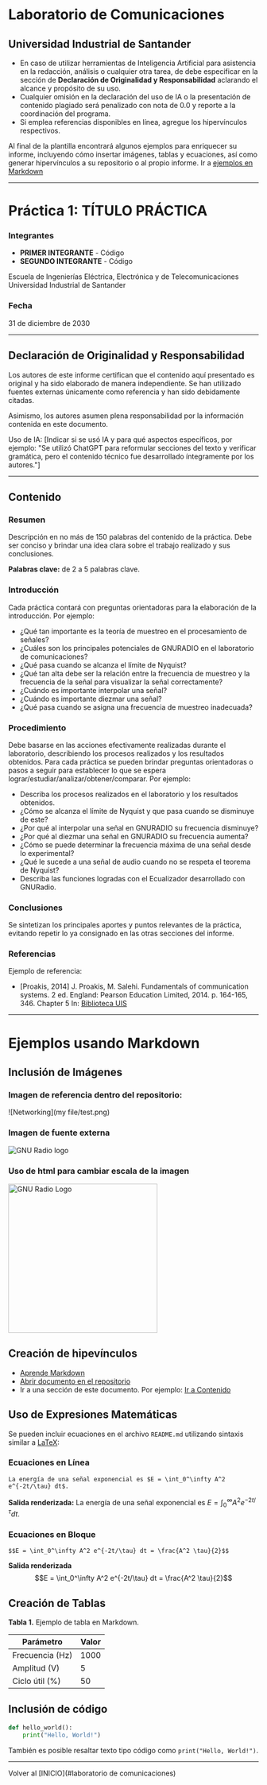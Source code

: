 # Laboratorio de Comunicaciones
## Universidad Industrial de Santander

- En caso de utilizar herramientas de Inteligencia Artificial para asistencia en la redacción, análisis o cualquier otra tarea, de debe especificar en la sección de **Declaración de Originalidad y Responsabilidad** aclarando el alcance y propósito de su uso.
- Cualquier omisión en la declaración del uso de IA o la presentación de contenido plagiado será penalizado con nota de 0.0 y reporte a la coordinación del programa.
- Si emplea referencias disponibles en línea, agregue los hipervínculos respectivos.  

Al final de la plantilla encontrará algunos ejemplos para enriquecer su informe, incluyendo cómo insertar imágenes, tablas y ecuaciones, así como generar hipervínculos a su repositorio o al propio informe. Ir a [ejemplos en Markdown](#Markdown)

---
# Práctica 1: TÍTULO PRÁCTICA

### Integrantes
- **PRIMER INTEGRANTE** - Código
- **SEGUNDO INTEGRANTE** - Código

Escuela de Ingenierías Eléctrica, Electrónica y de Telecomunicaciones  
Universidad Industrial de Santander

### Fecha
31 de diciembre de 2030

---

## Declaración de Originalidad y Responsabilidad
Los autores de este informe certifican que el contenido aquí presentado es original y ha sido elaborado de manera independiente. Se han utilizado fuentes externas únicamente como referencia y han sido debidamente citadas.

Asimismo, los autores asumen plena responsabilidad por la información contenida en este documento. 

Uso de IA: [Indicar si se usó IA y para qué aspectos específicos, por ejemplo: "Se utilizó ChatGPT para reformular secciones del texto y verificar gramática, pero el contenido técnico fue desarrollado íntegramente por los autores."]

---
## Contenido

### Resumen
Descripción en no más de 150 palabras del contenido de la práctica. Debe ser conciso y brindar una idea clara sobre el trabajo realizado y sus conclusiones.

**Palabras clave:** de 2 a 5 palabras clave. 

### Introducción
Cada práctica contará con preguntas orientadoras para la elaboración de la introducción. Por ejemplo: 
- ¿Qué tan importante es la teoría de muestreo en el procesamiento de señales?
- ¿Cuáles son los principales potenciales de GNURADIO en el laboratorio de comunicaciones?
- ¿Qué pasa cuando se alcanza el límite de Nyquist?
- ¿Qué tan alta debe ser la relación entre la frecuencia de muestreo y la frecuencia de la señal para visualizar la señal correctamente?
- ¿Cuándo es importante interpolar una señal?
- ¿Cuándo es importante diezmar una señal?
- ¿Qué pasa cuando se asigna una frecuencia de muestreo inadecuada?

### Procedimiento
Debe basarse en las acciones efectivamente realizadas durante el laboratorio, describiendo los procesos realizados y los resultados obtenidos. Para cada práctica se pueden brindar preguntas orientadoras o pasos a seguir para establecer lo que se espera lograr/estudiar/analizar/obtener/comparar. Por ejemplo:
- Describa los procesos realizados en el laboratorio  y los resultados obtenidos.
- ¿Cómo se alcanza el límite de Nyquist y que pasa cuando se disminuye de este?
- ¿Por qué al interpolar una señal en GNURADIO su frecuencia disminuye?
- ¿Por qué al diezmar una señal en GNURADIO su frecuencia aumenta?
- ¿Cómo se puede determinar la frecuencia máxima de una señal desde lo experimental?
- ¿Qué le sucede a una señal de audio cuando no se respeta el teorema de Nyquist?
- Describa las funciones logradas con el Ecualizador desarrollado con GNURadio.

### Conclusiones
Se sintetizan los principales aportes y puntos relevantes de la práctica, evitando repetir lo ya consignado en las otras secciones del informe. 

### Referencias
Ejemplo de referencia:

- [Proakis, 2014] J. Proakis, M. Salehi. Fundamentals of communication systems. 2 ed. England: Pearson Education Limited, 2014. p. 164-165, 346. Chapter 5 In: [Biblioteca UIS](https://uis.primo.exlibrisgroup.com/permalink/57UIDS_INST/63p0of/cdi_askewsholts_vlebooks_9781292015699)

---
# Ejemplos usando Markdown

## Inclusión de Imágenes
### Imagen de referencia dentro del repositorio:
![Networking](my file/test.png)

### Imagen de fuente externa
![GNU Radio logo](https://kb.ettus.com/images/thumb/5/50/gnuradio.png/600px-gnuradio.png)

### Uso de html para cambiar escala de la imagen
<img src="https://kb.ettus.com/images/thumb/5/50/gnuradio.png/600px-gnuradio.png" alt="GNU Radio Logo" width="300">

## Creación de hipevínculos 
- [Aprende Markdown](https://markdown.es/)
- [Abrir documento en el repositorio](docs/documento.pdf)
- Ir a una sección de este documento. Por ejemplo: [Ir a Contenido](#contenido) 
## Uso de Expresiones Matemáticas
Se pueden incluir ecuaciones en el archivo `README.md` utilizando sintaxis similar a [LaTeX](https://manualdelatex.com/tutoriales/ecuaciones):

### Ecuaciones en Línea
```
La energía de una señal exponencial es $E = \int_0^\infty A^2 e^{-2t/\tau} dt$.
```
**Salida renderizada:**
La energía de una señal exponencial es $E = \int_0^\infty A^2 e^{-2t/\tau} dt$.

### Ecuaciones en Bloque
```
$$E = \int_0^\infty A^2 e^{-2t/\tau} dt = \frac{A^2 \tau}{2}$$
```
**Salida renderizada**
$$E = \int_0^\infty A^2 e^{-2t/\tau} dt = \frac{A^2 \tau}{2}$$

## Creación de Tablas

**Tabla 1.** Ejemplo de tabla en Markdown.

| Parámetro | Valor |
|-----------|-------|
| Frecuencia (Hz) | 1000 |
| Amplitud (V) | 5 |
| Ciclo útil (%) | 50 |

## Inclusión de código

```python
def hello_world():
    print("Hello, World!")
```

También es posible resaltar texto tipo código como `print("Hello, World!")`.

---

Volver al [INICIO](#laboratorio de comunicaciones)
